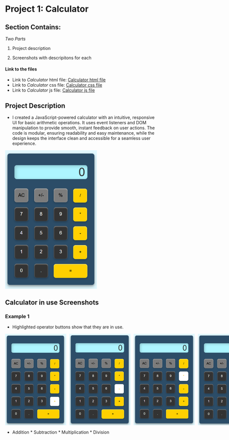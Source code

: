 # Project 1: Calculator 

## Section Contains:

*Two Parts*

1. Project description

2. Screenshots with descripitons for each

#### Link to the files

* Link to *Calculator* html file: [Calculator html file](index.html "html file")
* Link to *Calculator* css file: [Calculator css file](style.css "css file")
* Link to *Calculator* js file: [Calculator js file](function.js "js file")

## Project Description

* I created a JavaScript-powered calculator with an intuitive, responsive UI for basic arithmetic operations. It uses event listeners and DOM manipulation to provide smooth, instant feedback on user actions. The code is modular, ensuring readability and easy maintenance, while the design keeps the interface clean and accessible for a seamless user experience.

<img src="img/p1_calculator.PNG" alt="Calculator IMG 1" title="Calculator IMG 1" width="300" height="auto">

## Calculator in use Screenshots

### Example 1

* Highlighted operator buttons show that they are in use.

<div style="display: flex; gap: 10px;">
    <img src="img/p2_calculator.PNG" alt="Calculator IMG 2" title="Calculator IMG 2" width="200">
    <img src="img/p3_calculator.PNG" alt="Calculator IMG 3" title="Calculator IMG 3" width="200">
    <img src="img/p4_calculator.PNG" alt="Calculator IMG 4" title="Calculator IMG 4" width="200">
    <img src="img/p5_calculator.PNG" alt="Calculator IMG 5" title="Calculator IMG 5" width="200">
</div>

* Addition         * Subtraction         *  Multiplication         * Division
